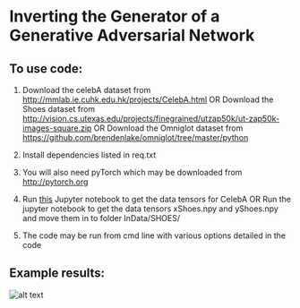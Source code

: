 # Inverting the Generator of a Generative Adversarial Network

## To use code:
1. Download the celebA dataset from http://mmlab.ie.cuhk.edu.hk/projects/CelebA.html
OR
  Download the Shoes dataset from http://vision.cs.utexas.edu/projects/finegrained/utzap50k/ut-zap50k-images-square.zip
 OR
 	Download the Omniglot dataset from https://github.com/brendenlake/omniglot/tree/master/python
2. Install dependencies listed in req.txt
3. You will also need pyTorch which may be downloaded from http://pytorch.org
4. Run [this](https://github.com/ToniCreswell/attribute-cVAEGAN/blob/master/notebooks/DataToTensorCelebA_smileLabel.ipynb) Jupyter notebook to get the data tensors for CelebA
 OR
	Run the jupyter notebook to get the data tensors xShoes.npy and yShoes.npy and move them in to folder InData/SHOES/

5. The code may be run from cmd line with various options detailed in the code


## Example results:

![alt text](https://github.com/ToniCreswell/attribute-cVAEGAN/blob/master/imgs/shoes.png)
